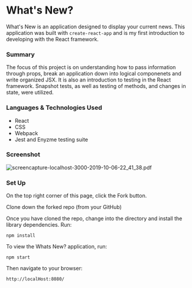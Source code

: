 # What's New?

What's New is an application designed to display your current news. This application was built with `create-react-app` and is my first introduction to developing with the React framework.

### Summary
The focus of this project is on understanding how to pass information through props, break an application down into logical componenets and write organized JSX. It is also an introduction to testing in the React framework. Snapshot tests, as well as testing of methods, and changes in state, were utilized.

### Languages & Technologies Used

- React
- CSS
- Webpack
- Jest and Enyzme testing suite

### Screenshot
![screencapture-localhost-3000-2019-10-06-22_41_38.pdf](https://user-images.githubusercontent.com/47042400/66285615-c3d29700-e88a-11e9-840f-b1ec3a4b3b71.png)

### Set Up

On the top right corner of this page, click the Fork button.

Clone down the forked repo (from your GitHub)

Once you have cloned the repo, change into the directory and install the library dependencies. Run:

```
npm install
```

To view the Whats New? application, run:

```
npm start
```

Then navigate to your browser:

```
http://localHost:8080/
```
